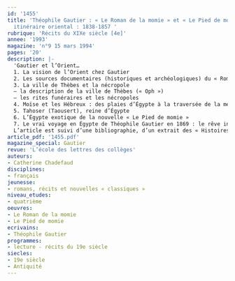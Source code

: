 ```yaml
---
id: '1455'
title: 'Théophile Gautier : « Le Roman de la momie » et « Le Pied de momie », un
  itinéraire oriental : 1838-1857 '
rubrique: 'Récits du XIXe siècle [4e]'
annee: '1993'
magazine: 'n°9 15 mars 1994'
pages: '20'
description: |-
  'Gautier et l’Orient…
  1. La vision de l’Orient chez Gautier
  2. Les sources documentaires (historiques et archéologiques) du « Roman de la momie »
  3. La ville de Thèbes et la nécropole
  – la description de la ville de Thèbes (« Oph »)
  – les rites funéraires et les nécropoles
  4. Moïse et les Hébreux : des plaies d’Égypte à la traversée de la mer Rouge
  5. Tahoser (Taousert), reine d’Égypte
  6. L’Égypte exotique de la nouvelle « Le Pied de momie »
  7. Le vrai voyage en Égypte de Théophile Gautier en 1869 : le rêve inachevé et la désillusion
  L’article est suivi d’une bibliographie, d’un extrait des « Histoires » d’Hérodote sur les rites funéraires égyptiens, de cartes de l’Égypte ancienne et du site de Thèbes, etc.'
article_pdf: '1455.pdf'
magazine_special: Gautier
revue: 'L’école des lettres des collèges'
auteurs:
- Catherine Chadefaud
disciplines:
- français
jeunesse:
- romans, récits et nouvelles « classiques »
niveau_etudes:
- quatrième
oeuvres:
- Le Roman de la momie
- Le Pied de momie
ecrivains:
- Théophile Gautier
programmes:
- lecture - récits du 19e siècle
siecles:
- 19e siècle
- Antiquité
---
```

